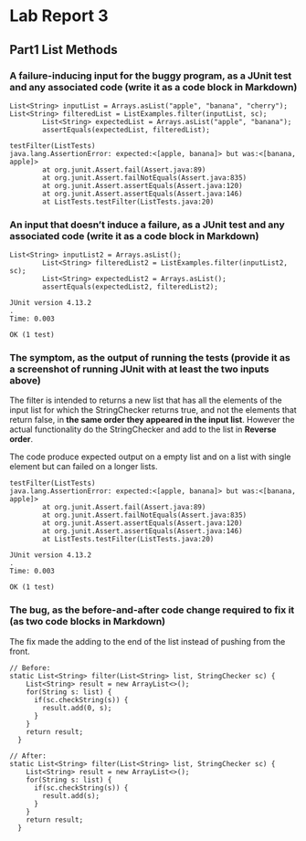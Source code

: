 # Lab Report 3

## Part1 List Methods
### A failure-inducing input for the buggy program, as a JUnit test and any associated code (write it as a code block in Markdown)
```
List<String> inputList = Arrays.asList("apple", "banana", "cherry");
List<String> filteredList = ListExamples.filter(inputList, sc);
        List<String> expectedList = Arrays.asList("apple", "banana");
        assertEquals(expectedList, filteredList);

testFilter(ListTests)
java.lang.AssertionError: expected:<[apple, banana]> but was:<[banana, apple]>
        at org.junit.Assert.fail(Assert.java:89)
        at org.junit.Assert.failNotEquals(Assert.java:835)
        at org.junit.Assert.assertEquals(Assert.java:120)
        at org.junit.Assert.assertEquals(Assert.java:146)
        at ListTests.testFilter(ListTests.java:20)
```

### An input that doesn’t induce a failure, as a JUnit test and any associated code (write it as a code block in Markdown)
```
List<String> inputList2 = Arrays.asList();
        List<String> filteredList2 = ListExamples.filter(inputList2, sc);
        List<String> expectedList2 = Arrays.asList();
        assertEquals(expectedList2, filteredList2);

JUnit version 4.13.2
.
Time: 0.003

OK (1 test)
```


### The symptom, as the output of running the tests (provide it as a screenshot of running JUnit with at least the two inputs above)

The filter is intended to returns a new list that has all the elements of the input list for which the StringChecker returns true, and not the elements that return false, in
**the same order they appeared in the input list**. However the actual functionality do the StringChecker and add to the list in **Reverse order**.

The code produce expected output on a empty list and on a list with single element but can failed on a longer lists.
```
testFilter(ListTests)
java.lang.AssertionError: expected:<[apple, banana]> but was:<[banana, apple]>
        at org.junit.Assert.fail(Assert.java:89)
        at org.junit.Assert.failNotEquals(Assert.java:835)
        at org.junit.Assert.assertEquals(Assert.java:120)
        at org.junit.Assert.assertEquals(Assert.java:146)
        at ListTests.testFilter(ListTests.java:20)

JUnit version 4.13.2
.
Time: 0.003

OK (1 test)
```

### The bug, as the before-and-after code change required to fix it (as two code blocks in Markdown)

The fix made the adding to the end of the list instead of pushing from the front.
```
// Before:
static List<String> filter(List<String> list, StringChecker sc) {
    List<String> result = new ArrayList<>();
    for(String s: list) {
      if(sc.checkString(s)) {
        result.add(0, s);
      }
    }
    return result;
  }

// After:
static List<String> filter(List<String> list, StringChecker sc) {
    List<String> result = new ArrayList<>();
    for(String s: list) {
      if(sc.checkString(s)) {
        result.add(s);
      }
    }
    return result;
  }
```


